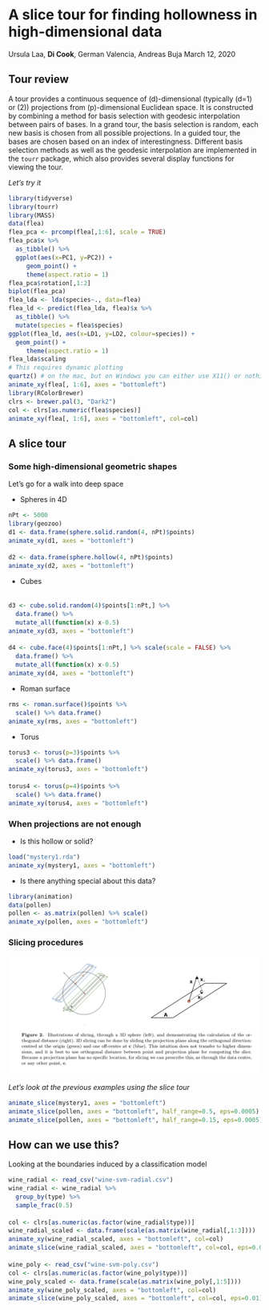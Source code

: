 A slice tour for finding hollowness in high-dimensional data
================
Ursula Laa, **Di Cook**, German Valencia, Andreas Buja
March 12, 2020

<!-- README.md is generated from README.Rmd. Please edit that file -->

## Tour review

A tour provides a continuous sequence of \(d\)-dimensional (typically
\(d=1\) or \(2\)) projections from \(p\)-dimensional Euclidean space. It
is constructed by combining a method for basis selection with geodesic
interpolation between pairs of bases. In a grand tour, the basis
selection is random, each new basis is chosen from all possible
projections. In a guided tour, the bases are chosen based on an index of
interestingness. Different basis selection methods as well as the
geodesic interpolation are implemented in the `tourr` package, which
also provides several display functions for viewing the tour.

*Let’s try it*

``` r
library(tidyverse)
library(tourr)
library(MASS)
data(flea)
flea_pca <- prcomp(flea[,1:6], scale = TRUE)
flea_pca$x %>% 
  as_tibble() %>% 
  ggplot(aes(x=PC1, y=PC2)) +
     geom_point() +
     theme(aspect.ratio = 1)
flea_pca$rotation[,1:2]
biplot(flea_pca)
flea_lda <- lda(species~., data=flea)
flea_ld <- predict(flea_lda, flea)$x %>%
  as_tibble() %>%
  mutate(species = flea$species)
ggplot(flea_ld, aes(x=LD1, y=LD2, colour=species)) + 
  geom_point() +
     theme(aspect.ratio = 1)
flea_lda$scaling
# This requires dynamic plotting
quartz() # on the mac, but on Windows you can either use X11() or nothing, I think
animate_xy(flea[, 1:6], axes = "bottomleft")
library(RColorBrewer)
clrs <- brewer.pal(3, "Dark2")
col <- clrs[as.numeric(flea$species)]
animate_xy(flea[, 1:6], axes = "bottomleft", col=col)
```

## A slice tour

### Some high-dimensional geometric shapes

Let’s go for a walk into deep space

  - Spheres in 4D

<!-- end list -->

``` r
nPt <- 5000
library(geozoo)
d1 <- data.frame(sphere.solid.random(4, nPt)$points)
animate_xy(d1, axes = "bottomleft")

d2 <- data.frame(sphere.hollow(4, nPt)$points)
animate_xy(d2, axes = "bottomleft")
```

  - Cubes

<!-- end list -->

``` r

d3 <- cube.solid.random(4)$points[1:nPt,] %>% 
  data.frame() %>%
  mutate_all(function(x) x-0.5)
animate_xy(d3, axes = "bottomleft")

d4 <- cube.face(4)$points[1:nPt,] %>% scale(scale = FALSE) %>% 
  data.frame() %>%
  mutate_all(function(x) x-0.5)
animate_xy(d4, axes = "bottomleft")
```

  - Roman surface

<!-- end list -->

``` r
rms <- roman.surface()$points %>%
  scale() %>% data.frame()
animate_xy(rms, axes = "bottomleft")
```

  - Torus

<!-- end list -->

``` r
torus3 <- torus(p=3)$points %>%
  scale() %>% data.frame()
animate_xy(torus3, axes = "bottomleft")

torus4 <- torus(p=4)$points %>%
  scale() %>% data.frame()
animate_xy(torus4, axes = "bottomleft")
```

### When projections are not enough

  - Is this hollow or solid?

<!-- end list -->

``` r
load("mystery1.rda")
animate_xy(mystery1, axes = "bottomleft")
```

  - Is there anything special about this data?

<!-- end list -->

``` r
library(animation)
data(pollen)
pollen <- as.matrix(pollen) %>% scale()
animate_xy(pollen, axes = "bottomleft")
```

### Slicing procedures

![](slice_illustration.png)

*Let’s look at the previous examples using the slice tour*

``` r
animate_slice(mystery1, axes = "bottomleft")
animate_slice(pollen, axes = "bottomleft", half_range=0.5, eps=0.0005)
animate_slice(pollen, axes = "bottomleft", half_range=0.15, eps=0.0005)
```

## How can we use this?

Looking at the boundaries induced by a classification model

``` r
wine_radial <- read_csv("wine-svm-radial.csv")
wine_radial <- wine_radial %>% 
  group_by(type) %>%
  sample_frac(0.5)

col <- clrs[as.numeric(as.factor(wine_radial$type))]
wine_radial_scaled <- data.frame(scale(as.matrix(wine_radial[,1:3])))
animate_xy(wine_radial_scaled, axes = "bottomleft", col=col)
animate_slice(wine_radial_scaled, axes = "bottomleft", col=col, eps=0.05)

wine_poly <- read_csv("wine-svm-poly.csv")
col <- clrs[as.numeric(as.factor(wine_poly$type))]
wine_poly_scaled <- data.frame(scale(as.matrix(wine_poly[,1:5])))
animate_xy(wine_poly_scaled, axes = "bottomleft", col=col)
animate_slice(wine_poly_scaled, axes = "bottomleft", col=col, eps=0.01)
```
